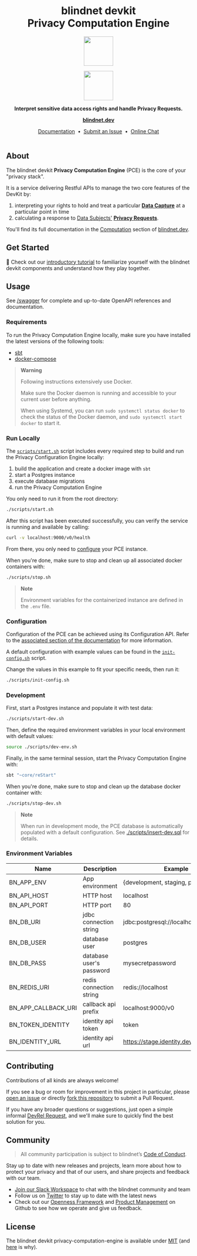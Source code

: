 <h1 align="center">
  blindnet devkit<br />
  Privacy Computation Engine
</h1>

<p align=center><img src="https://user-images.githubusercontent.com/7578400/163277439-edd00509-1d1b-4565-a0d3-49057ebeb92a.png#gh-light-mode-only" height="80" /></p>
<p align=center><img src="https://user-images.githubusercontent.com/7578400/163549893-117bbd70-b81a-47fd-8e1f-844911e48d68.png#gh-dark-mode-only" height="80" /></p>

<p align="center">
  <strong>Interpret sensitive data access rights and handle Privacy Requests.</strong>
</p>

<p align="center">
  <a href="https://blindnet.dev"><strong>blindnet.dev</strong></a>
</p>

<p align="center">
  <a href="https://blindnet.dev/docs">Documentation</a>
  &nbsp;•&nbsp;
  <a href="https://github.com/blindnet-io/privacy-computation-engine/issues">Submit an Issue</a>
  &nbsp;•&nbsp;
  <a href="https://join.slack.com/t/blindnet/shared_invite/zt-1arqlhqt3-A8dPYXLbrnqz1ZKsz6ItOg">Online Chat</a>
  <br>
  <br>
</p>

## About

The blindnet devkit **Privacy Computation Engine** (PCE) is the core of your "privacy stack".

It is a service delivering Restful APIs to manage the two core features of the DevKit by:

1. interpreting your rights to hold and treat a particular **[Data Capture](https://blindnet.dev/docs/references/lexicon#data-capture)** at a particular point in time
2. calculating a response to [Data Subjects'](/docs/references/lexicon#data-subject) **[Privacy Requests](https://blindnet.dev/docs/references/lexicon#privacy-request)**.

You'll find its full documentation in the [Computation](https://blindnet.dev/docs/computation) section of [blindnet.dev](https://blindnet.dev).

## Get Started

:rocket: Check out our [introductory tutorial](https://blindnet.dev/docs/tutorial) to familiarize yourself with the blindnet devkit components and understand how they play together.

## Usage

See [/swagger](https://devkit-pce-staging.azurewebsites.net/swagger/) for complete and up-to-date OpenAPI references and documentation.

### Requirements

To run the Privacy Computation Engine locally, make sure you have installed the latest versions of the following tools:

- [sbt](https://www.scala-sbt.org/1.x/docs/Setup.html)
- [docker-compose](https://docs.docker.com/compose/install/)

> **Warning**
>
> Following instructions extensively use Docker.
>
> Make sure the Docker daemon is running and accessible to your current user before anything.
>
> When using Systemd, you can run `sudo systemctl status docker` to check the status of the Docker daemon, and `sudo systemctl start docker` to start it.

### Run Locally

The [`scripts/start.sh`](./scripts/start.sh) script includes every required step to build and run the Privacy Configuration Engine locally:

1. build the application and create a docker image with `sbt`
1. start a Postgres instance
1. execute database migrations
1. run the Privacy Computation Engine

You only need to run it from the root directory:

```bash
./scripts/start.sh
```

After this script has been executed successfully, you can verify the service is running and available by calling:

```bash
curl -v localhost:9000/v0/health
```

From there, you only need to [configure](#configuration) your PCE instance.

When you're done, make sure to stop and clean up all associated docker containers with:

```bash
./scripts/stop.sh
```

> **Note**
>
> Environment variables for the containerized instance are defined in the `.env` file.

### Configuration

Configuration of the PCE can be achieved using its Configuration API. Refer to the [associated section of the documentation](https://blindnet.dev/docs/computation/configuration) for more information.

A default configuration with example values can be found in the [`init-config.sh`](./scripts/init-config.sh) script.

Change the values in this example to fit your specific needs, then run it:

```bash
./scripts/init-config.sh
```

### Development

First, start a Postgres instance and populate it with test data:

```bash
./scripts/start-dev.sh
```

Then, define the required environment variables in your local environment with default values:

```bash
source ./scripts/dev-env.sh
```

Finally, in the same terminal session, start the Privacy Computation Engine with:

```bash
sbt "~core/reStart"
```

When you're done, make sure to stop and clean up the database docker container with:

```bash
./scripts/stop-dev.sh
```

> **Note**
>
> When run in development mode, the PCE database is automatically populated with a default configuration.
> See [./scripts/insert-dev.sql](./scripts/insert-dev.sql) for details.

### Environment Variables

| Name                | Description              | Example                                   | Default     |
| ------------------- | ------------------------ | ----------------------------------------- | :---------- |
| BN_APP_ENV          | App environment          | {development, staging, production}        | development |
| BN_API_HOST         | HTTP host                | localhost                                 | 0.0.0.0     |
| BN_API_PORT         | HTTP port                | 80                                        | 9000        |
| BN_DB_URI           | jdbc connection string   | jdbc:postgresql://localhost:5432/pce      |             |
| BN_DB_USER          | database user            | postgres                                  |             |
| BN_DB_PASS          | database user's password | mysecretpassword                          |             |
| BN_REDIS_URI        | redis connection string  | redis://localhost                         |             |
| BN_APP_CALLBACK_URI | callback api prefix      | localhost:9000/v0                         |             |
| BN_TOKEN_IDENTITY   | identity api token       | token                                     |             |
| BN_IDENTITY_URL     | identity api url         | https://stage.identity.devkit.blindnet.io |             |

## Contributing

Contributions of all kinds are always welcome!

If you see a bug or room for improvement in this project in particular, please [open an issue][new-issue] or directly [fork this repository][fork] to submit a Pull Request.

If you have any broader questions or suggestions, just open a simple informal [DevRel Request][request], and we'll make sure to quickly find the best solution for you.

## Community

> All community participation is subject to blindnet’s [Code of Conduct][coc].

Stay up to date with new releases and projects, learn more about how to protect your privacy and that of our users, and share projects and feedback with our team.

- [Join our Slack Workspace][chat] to chat with the blindnet community and team
- Follow us on [Twitter][twitter] to stay up to date with the latest news
- Check out our [Openness Framework][openness] and [Product Management][product] on Github to see how we operate and give us feedback.

## License

The blindnet devkit privacy-computation-engine is available under [MIT][license] (and [here](https://github.com/blindnet-io/openness-framework/blob/main/docs/decision-records/DR-0001-oss-license.md) is why).

<!-- project's URLs -->

[new-issue]: https://github.com/blindnet-io/privacy-computation-engine/issues/new/choose
[fork]: https://github.com/blindnet-io/privacy-computation-engine/fork

<!-- common URLs -->

[devkit]: https://github.com/blindnet-io/blindnet.dev
[openness]: https://github.com/blindnet-io/openness-framework
[product]: https://github.com/blindnet-io/product-management
[request]: https://github.com/blindnet-io/devrel-management/issues/new?assignees=noelmace&labels=request%2Ctriage&template=request.yml&title=%5BRequest%5D%3A+
[chat]: https://join.slack.com/t/blindnet/shared_invite/zt-1arqlhqt3-A8dPYXLbrnqz1ZKsz6ItOg
[twitter]: https://twitter.com/blindnet_io
[docs]: https://blindnet.dev/docs
[changelog]: CHANGELOG.md
[license]: LICENSE
[coc]: https://github.com/blindnet-io/openness-framework/blob/main/CODE_OF_CONDUCT.md
